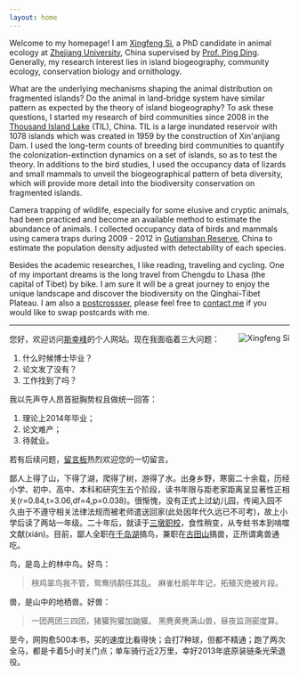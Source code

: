 ```yaml
---
layout: home
---
```



Welcome to my homepage! I am [Xingfeng Si](/ "Xingfeng Si"), a PhD
candidate in animal ecology at [Zhejiang
University](http://www.zju.edu.cn "Zhejiang University"), China supervised by [Prof. Ping
Ding](http://mypage.zju.edu.cn/personnelCard/pingding). Generally, my
research interest lies in island biogeography, community ecology,
conservation biology and ornithology. 

What are the underlying mechanisms shaping the animal distribution on fragmented islands? Do the animal in
land-bridge system have similar pattern as expected by the theory of
island biogeography? To ask these questions, I started my research of
bird communities since 2008 in the [Thousand Island
Lake](/en/pages/thousand-island-lake/ "Thousand Island Lake") (TIL), China.
TIL is a large inundated reservoir with 1078 islands which was created
in 1959 by the construction of Xin'anjiang Dam. I used the long-term
counts of breeding bird communities to quantify the
colonization-extinction dynamics on a set of islands, so as to test the theory. In additions to
the bird studies, I used the occupancy data of lizards and small mammals
to unveil the biogeographical pattern of beta diversity, which will
provide more detail into the biodiversity conservation on fragmented
islands. 

Camera trapping of wildlife, especially for some elusive and
cryptic animals, had been practiced and become an available method to
estimate the abundance of animals. I collected occupancy data of birds and mammals using camera traps during 2009 - 2012 in
[Gutianshan Reserve](/en/pages/gutianshan-reserve/ "Gutianshan Reserve"),
China to estimate the population density adjusted with
detectability of each species. 

Besides the academic researches, I
like reading, traveling and cycling. One of my important dreams is the
long travel from Chengdu to Lhasa (the capital of Tibet) by bike. I am
sure it will be a great journey to enjoy the unique landscape
and discover the biodiversity on the Qinghai-Tibet Plateau. I am also a
[postcrossser](http://www.postcrossing.com/user/Xingfeng "Postcrossing"),
please feel free to [contact me](/en/vitae) if you would like to swap
postcards with me. 

---

<p><img src="http://sixf.org/files/images/avatar.jpg" title="Xingfeng Si" align="right" /></p>

您好，欢迎访问[斯幸峰](/ "Xingfeng Si")的个人网站。现在我面临着三大问题：

1. 什么时候博士毕业？
2. 论文发了没有？
3. 工作找到了吗？

我以先声夺人昂首挺胸势权且做统一回答：

1. 理论上2014年毕业；
2. 论文难产；
3. 待就业。

若有后续问题，[留言板](/cn/guestbook)热烈欢迎您的一切留言。

鄙人上得了山，下得了湖，爬得了树，游得了水。出身乡野，寒窗二十余载，历经小学、初中、高中、本科和研究生五个阶段，读书年限与距老家距离呈显著性正相关(r=0.84,t=3.06,df=4,p=0.038)。很惭愧，没有正式上过幼儿园，传闻入园不久由于不遵守相关法律法规而被老师遣送回家(此处因年代久远已不可考)，故上小学后读了两站一年级。二十年后，就读于[三墩职校](http://www.zju.edu.cn)，食性稍变，从专蛀书本到啃噬文献(xián)。目前，鄙人全职在[千岛湖](/cn/pages/thousand-island-lake/)搞鸟，兼职在[古田山](/cn/pages/gutianshan-reserve/)搞兽，正所谓禽兽通吃。

鸟，是岛上的林中鸟。好鸟：

>	秧鸡翠鸟我不管，鸳鸯鸻鹬任其乱。
>	麻雀杜鹃年年记，拓殖灭绝被片段。

兽，是山中的地栖兽。好兽：

>	一团两团三四团，猪獾狗獾加鼬獾。
>	黑麂黄麂满山兽，昼夜监测密度算。

至今，网购愈500本书，买的速度比看得快；会打7种球，但都不精通；跑了两次全马，都是卡着5小时关门点；单车骑行近2万里，幸好2013年底原装链条光荣退役。
